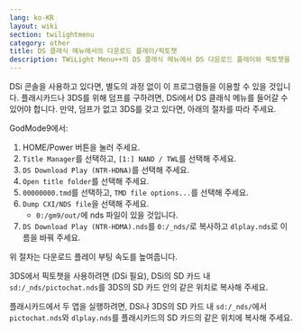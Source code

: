 ```yaml
---
lang: ko-KR
layout: wiki
section: twilightmenu
category: other
title: DS 클래식 메뉴에서의 다운로드 플레이/픽토챗
description: TWiLight Menu++의 DS 클래식 메뉴에서 DS 다운로드 플레이와 픽토챗을 실행하는 방법
---
```


DSi 콘솔을 사용하고 있다면, 별도의 과정 없이 이 프로그램들을 이용할 수 있을 것입니다. 플래시카드나 3DS를 위해 덤프를 구하려면, DSi에서 DS 클래식 메뉴를 들어갈 수 있어야 합니다. 만약, 덤프가 없고 3DS를 갖고 있다면, 아래의 절차를 따라 주세요.

GodMode9에서:
1. HOME/Power 버튼을 눌러 주세요.
1. `Title Manager`를 선택하고, `[1:] NAND / TWL`를 선택해 주세요.
1. `DS Download Play (NTR-HDNA)`를 선택해 주세요.
1. `Open title folder`를 선택해 주세요.
1. `00000000.tmd`를 선택하고, `TMD file options...`를 선택해 주세요.
1. `Dump CXI/NDS file`을 선택해 주세요.
   - `0:/gm9/out/`에 nds 파일이 있을 것입니다.
1. `DS Download Play (NTR-HDMA).nds`를 `0:/_nds/`로 복사하고 `dlplay.nds`로 이름을 바꿔 주세요.

위 절차는 다운로드 플레이 부팅 속도를 높여줍니다.

3DS에서 픽토챗을 사용하려면 (DSi 필요), DSi의 SD 카드 내 `sd:/_nds/pictochat.nds`를 3DS의 SD 카드 안의 같은 위치로 복사해 주세요.

플래시카드에서 두 앱을 실행하려면, DSi나 3DS의 SD 카드 내 `sd:/_nds/`에서 `pictochat.nds`와 `dlplay.nds`를 플래시카드의 SD 카드의 같은 위치에 복사해 주세요.
